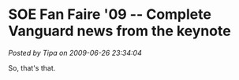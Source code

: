 # SOE Fan Faire '09 -- Complete Vanguard news from the keynote

*Posted by Tipa on 2009-06-26 23:34:04*
















So, that's that.
